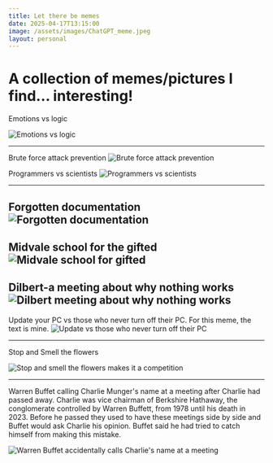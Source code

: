 ```yaml
---
title: Let there be memes
date: 2025-04-17T13:15:00
image: /assets/images/ChatGPT_meme.jpeg
layout: personal
---
```

# A collection of memes/pictures I find... interesting!

Emotions vs logic

![Emotions vs logic](/assets/images/EmotionvsLogic.jpeg "Emotions vs logic")

----
Brute force attack prevention
![Brute force attack prevention](/assets/images/Brute%20force%20attack%20meme.png "Brute force attack prevention")

Programmers vs scientists
![Programmers vs scientists](/assets/images/dontTouchitMeme.jpg "Programmers vs scientists")

----
Forgotten documentation
![Forgotten documentation](/assets/images/ChatGPT_meme.jpeg "Forgotten documentation")
----


Midvale school for the gifted
![Midvale school for gifted](/assets/images/justNeedToPush.png "Midvale school for gifted")
---

Dilbert-a meeting about why nothing works
![Dilbert meeting about why nothing works](/assets/images/1709511653400.jpg "Dilbert meeting about why nothing works")
----
Update your PC vs those who never turn off their PC. For this meme, the text is mine.
![Update vs those who never turn off their PC](/assets/images/meme_never_update_pc.png "Update vs those who never turn off their PC")

----

Stop and Smell the flowers

![Stop and smell the flowers makes it a competition](/assets/images/smellTheFlowers.jpeg "Stop and smell the flowers makes it a competition")

---

Warren Buffet calling Charlie Munger's name at a meeting after Charlie had passed away. Charlie was vice chairman of Berkshire Hathaway, the conglomerate controlled by Warren Buffett, from 1978 until his death in 2023. Before he passed they used to have these meetings side by side and Buffet would ask Charlie his opinion. Buffet said he had tried to catch himself from making this mistake.

![Warren Buffet accidentally calls Charlie's name at a meeting](https://pbs.twimg.com/media/GoiWj8VXUAAglL2?format=jpg&name=small "Warren Buffet accidentally calls Charlie's name at a meeting")
